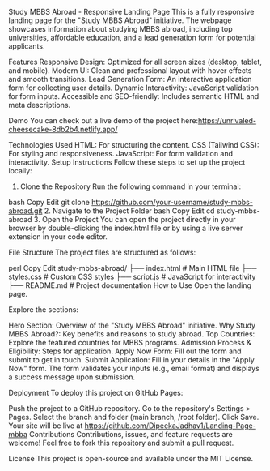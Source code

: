 Study MBBS Abroad - Responsive Landing Page
This is a fully responsive landing page for the "Study MBBS Abroad" initiative. The webpage showcases information about studying MBBS abroad, including top universities, affordable education, and a lead generation form for potential applicants.

Features
Responsive Design: Optimized for all screen sizes (desktop, tablet, and mobile).
Modern UI: Clean and professional layout with hover effects and smooth transitions.
Lead Generation Form: An interactive application form for collecting user details.
Dynamic Interactivity: JavaScript validation for form inputs.
Accessible and SEO-friendly: Includes semantic HTML and meta descriptions.

Demo
You can check out a live demo of the project here:https://unrivaled-cheesecake-8db2b4.netlify.app/ 

Technologies Used
HTML: For structuring the content.
CSS (Tailwind CSS): For styling and responsiveness.
JavaScript: For form validation and interactivity.
Setup Instructions
Follow these steps to set up the project locally:

1. Clone the Repository
Run the following command in your terminal:

bash
Copy
Edit
git clone https://github.com/your-username/study-mbbs-abroad.git
2. Navigate to the Project Folder
bash
Copy
Edit
cd study-mbbs-abroad
3. Open the Project
You can open the project directly in your browser by double-clicking the index.html file or by using a live server extension in your code editor.

File Structure
The project files are structured as follows:

perl
Copy
Edit
study-mbbs-abroad/
├── index.html        # Main HTML file
├── styles.css        # Custom CSS styles
├── script.js         # JavaScript for interactivity
├── README.md         # Project documentation
How to Use
Open the landing page.

Explore the sections:

Hero Section: Overview of the "Study MBBS Abroad" initiative.
Why Study MBBS Abroad?: Key benefits and reasons to study abroad.
Top Countries: Explore the featured countries for MBBS programs.
Admission Process & Eligibility: Steps for application.
Apply Now Form: Fill out the form and submit to get in touch.
Submit Application: Fill in your details in the "Apply Now" form. The form validates your inputs (e.g., email format) and displays a success message upon submission.

Deployment
To deploy this project on GitHub Pages:

Push the project to a GitHub repository.
Go to the repository's Settings > Pages.
Select the branch and folder (main branch, /root folder).
Click Save. Your site will be live at https://github.com/DipeekaJadhav1/Landing-Page-mbba
Contributions
Contributions, issues, and feature requests are welcome! Feel free to fork this repository and submit a pull request.

License
This project is open-source and available under the MIT License.
